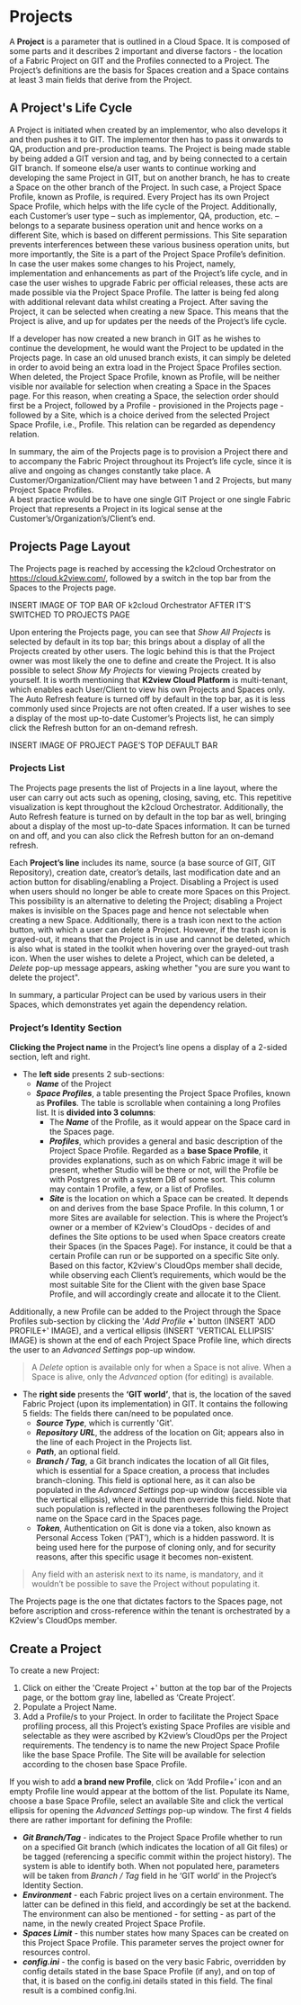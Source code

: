 # Projects

A **Project** is a parameter that is outlined in a Cloud Space. It is composed of some parts and it describes 2 important and diverse factors - the location of a Fabric Project on GIT and the Profiles connected to a Project. The Project’s definitions are the basis for Spaces creation and a Space contains at least 3 main fields that derive from the Project.

## A Project's Life Cycle
A Project is initiated when created by an implementor, who also develops it and then pushes it to GIT. The implementor then has to pass it onwards to QA, production and pre-production teams. The Project is being made stable by being added a GIT version and tag, and by being connected to a certain GIT branch. If someone else/a user wants to continue working and developing the same Project in GIT, but on another branch, he has to create a Space on the other branch of the Project. In such case, a Project Space Profile, known as Profile, is required. Every Project has its own Project Space Profile, which helps with the life cycle of the Project.
Additionally, each Customer’s user type – such as implementor, QA, production, etc. – belongs to a separate business operation unit and hence works on a different Site, which is based on different permissions. This Site separation prevents interferences between these various business operation units, but more importantly, the Site is a part of the Project Space Profile’s definition.
In case the user makes some changes to his Project, namely, implementation and enhancements as part of the Project’s life cycle, and in case the user wishes to upgrade Fabric per official releases, these acts are made possible via the Project Space Profile. The latter is being fed along with additional relevant data whilst creating a Project. After saving the Project, it can be selected when creating a new Space. This means that the Project is alive, and up for updates per the needs of the Project’s life cycle.

If a developer has now created a new branch in GIT as he wishes to continue the development, he would want the Project to be updated in the Projects page.
In case an old unused branch exists, it can simply be deleted in order to avoid being an extra load in the Project Space Profiles section. When deleted, the Project Space Profile, known as Profile, will be neither visible nor available for selection when creating a Space in the Spaces page. For this reason, when creating a Space, the selection order should first be a Project, followed by a Profile - provisioned in the Projects page - followed by a Site, which is a choice derived from the selected Project Space Profile, i.e., Profile. This relation can be regarded as dependency relation.

In summary, the aim of the Projects page is to provision a Project there and to accompany the Fabric Project throughout its Project’s life cycle, since it is alive and ongoing as changes constantly take place. 
A Customer/Organization/Client may have between 1 and 2 Projects, but many Project Space Profiles.  
A best practice would be to have one single GIT Project or one single Fabric Project that represents a Project in its logical sense at the Customer’s/Organization’s/Client’s end.

## Projects Page Layout
The Projects page is reached by accessing the k2cloud Orchestrator on https://cloud.k2view.com/, followed by a switch in the top bar from the Spaces to the Projects page.

INSERT IMAGE OF TOP BAR OF k2cloud Orchestrator AFTER IT’S SWITCHED TO PROJECTS PAGE

Upon entering the Projects page, you can see that *Show All Projects* is selected by default in its top bar; this brings about a display of all the Projects created by other users. The logic behind this is that the Project owner was most likely the one to define and create the Project. It is also possible to select *Show My Projects* for viewing Projects created by yourself. It is worth mentioning that **K2view Cloud Platform** is multi-tenant, which enables each User/Client to view his own Projects and Spaces only.
The Auto Refresh feature is turned off by default in the top bar, as it is less commonly used since Projects are not often created. If a user wishes to see a display of the most up-to-date Customer’s Projects list, he can simply click the Refresh button for an on-demand refresh.

INSERT IMAGE OF PROJECT PAGE’S TOP DEFAULT BAR

### Projects List
The Projects page presents the list of Projects in a line layout, where the user can carry out acts such as opening, closing, saving, etc. This repetitive visualization is kept throughout the k2cloud Orchestrator. 
Additionally, the Auto Refresh feature is turned on by default in the top bar as well, bringing about a display of the most up-to-date Spaces information. It can be turned on and off, and you can also click the Refresh button for an on-demand refresh.

Each **Project’s line** includes its name, source (a base source of GIT, GIT Repository), creation date, creator’s details, last modification date and an action button for disabling/enabling a Project. Disabling a Project is used when users should no longer be able to create more Spaces on this Project. This possibility is an alternative to deleting the Project; disabling a Project makes is invisible on the Spaces page and hence not selectable when creating a new Space. Additionally, there is a trash icon next to the action button, with which a user can delete a Project. However, if the trash icon is grayed-out, it means that the Project is in use and cannot be deleted, which is also what is stated in the toolkit when hovering over the grayed-out trash icon. When the user wishes to delete a Project, which can be deleted, a *Delete* pop-up message appears, asking whether "you are sure you want to delete the project".

In summary, a particular Project can be used by various users in their Spaces, which demonstrates yet again the dependency relation.

### Project’s Identity Section
**Clicking the Project name** in the Project’s line opens a display of a 2-sided section, left and right. 

* The **left side** presents 2 sub-sections:
  * ***Name*** of the Project
  * ***Space Profiles***, a table presenting the Project Space Profiles, known as **Profiles**. The table is scrollable when containing a long Profiles list. It is **divided into 3 columns**:
    * The ***Name*** of the Profile, as it would appear on the Space card in the Spaces page.
    * ***Profiles***, which provides a general and basic description of the Project Space Profile. Regarded as a **base Space Profile**, it provides explanations, such as on which Fabric image it will be present, whether Studio will be there or not, will the Profile be with Postgres or with a system DB of some sort. This column may contain 1 Profile, a few, or a list of Profiles. 
    * ***Site*** is the location on which a Space can be created. It depends on and derives from the base Space Profile. In this column, 1 or more Sites are available for selection. This is where the Project’s owner or a member of K2view's CloudOps - decides of and defines the Site options to be used when Space creators create their Spaces (in the Spaces Page). For instance, it could be that a certain Profile can run or be supported on a specific Site only. Based on this factor, K2view's CloudOps member shall decide, while observing each Client’s requirements, which would be the most suitable Site for the Client with the given base Space Profile, and will accordingly create and allocate it to the Client.

Additionally, a new Profile can be added to the Project through the Space Profiles sub-section by clicking the '*Add Profile* **+**' button (INSERT 'ADD PROFILE+' IMAGE), and a vertical ellipsis (INSERT 'VERTICAL ELLIPSIS' IMAGE) is shown at the end of each Project Space Profile line, which directs the user to an *Advanced Settings* pop-up window.

> A *Delete* option is available only for when a Space is not alive. When a Space is alive, only the *Advanced* option (for editing) is available.
  
* The **right side** presents the **‘GIT world’**, that is, the location of the saved Fabric Project (upon its implementation) in GIT. It contains the following 5 fields: The fields there can/need to be populated once.
  * ***Source Type***, which is currently 'Git'.
  * ***Repository URL***, the address of the location on Git; appears also in the line of each Project in the Projects list.
  * ***Path***, an optional field.
  * ***Branch / Tag***, a Git branch indicates the location of all Git files, which is essential for a Space creation, a process that includes branch-cloning. This field is optional here, as it can also be populated in the *Advanced Settings* pop-up window (accessible via the vertical ellipsis), where it would then override this field. Note that such population is reflected in the parentheses following the Project name on the Space card in the Spaces page.
  * ***Token***, Authentication on Git is done via a token, also known as Personal Access Token (‘PAT’), which is a hidden password. It is being used here for the purpose of cloning only, and for security reasons, after this specific usage it becomes non-existent.

> Any field with an asterisk next to its name, is mandatory, and it wouldn’t be possible to save the Project without populating it.

The Projects page is the one that dictates factors to the Spaces page, not before ascription and cross-reference within the tenant is orchestrated by a K2view's CloudOps member.

## Create a Project

To create a new Project:

1. Click on either the 'Create Project +' button at the top bar of the Projects page, or the bottom gray line, labelled as ‘Create Project’.
2. Populate a Project Name.
3. Add a Profile/s to your Project. In order to facilitate the Project Space profiling process, all this Project’s existing Space Profiles are visible and selectable as they were ascribed by K2view’s CloudOps per the Project requirements. The tendency is to name the new Project Space Profile like the base Space Profile. The Site will be available for selection according to the chosen base Space Profile.

If you wish to add **a brand new Profile**, click on ‘Add Profile+’ icon and an empty Profile line would appear at the bottom of the list. Populate its Name, choose a base Space Profile, select an available Site and click the vertical ellipsis for opening the *Advanced Settings* pop-up window. The first 4 fields there are rather important for defining the Profile:
* ***Git Branch/Tag*** - indicates to the Project Space Profile whether to run on a specified Git branch (which indicates the location of all Git files) or be tagged (referencing a specific commit within the project history). The system is able to identify both. When not populated here, parameters will be taken from *Branch / Tag* field in he ‘GIT world’ in the Project’s Identity Section.
* ***Environment*** - each Fabric project lives on a certain environment. The latter can be defined in this field, and accordingly be set at the backend. The environment can also be mentioned - for setting - as part of the name, in the newly created Project Space Profile.
* ***Spaces Limit*** - this number states how many Spaces can be created on this Project Space Profile. This parameter serves the project owner for resources control.
* ***config.ini*** - the config is based on the very basic Fabric, overridden by config details stated in the base Space Profile (if any), and on top of that, it is based on the config.ini details stated in this field. The final result is a combined config.Ini.

